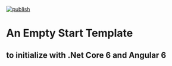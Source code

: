 [![publish](https://github.com/hiroimono/base-app-aspnet6-angular15/actions/workflows/publish-app.yml/badge.svg)](https://github.com/hiroimono/base-app-aspnet6-angular15/actions/workflows/publish-app.yml)

# An Empty Start Template 
## to initialize with .Net Core 6 and Angular 6 
